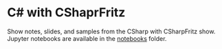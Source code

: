 # C# with CShaprFritz

Show notes, slides, and samples from the CSharp with CSharpFritz show.  Jupyter notebooks are available in the [notebooks](notebooks) folder.
